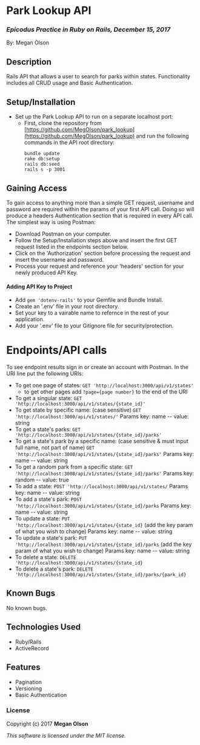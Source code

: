 # Park Lookup API
### _Epicodus Practice in Ruby on Rails, December 15, 2017_

By: Megan Olson

## Description

Rails API that allows a user to search for parks within states. Functionality includes all CRUD usage and Basic Authentication.

## Setup/Installation

* Set up the Park Lookup API to run on a separate localhost port:
  * First, clone the repository from [https://github.com/MegOlson/park_lookup](https://github.com/MegOlson/park_lookup) and run the following commands in the API root directory:
    ```
    bundle update
    rake db:setup
    rails db:seed
    rails s -p 3001
    ```
## Gaining Access

To gain access to anything more than a simple GET request, username and password are required within the params of your first API call. Doing so will produce a headers Authentication section that is required in every API call. The simplest way is using Postman:

* Download Postman on your computer.
* Follow the Setup/Installation steps above and insert the first GET request listed in the endpoints section below.
* Click on the 'Authorization' section before processing the request and insert the username and password.
* Process your request and reference your 'headers' section for your newly produced API Key.

#### Adding API Key to Project

* Add `gem 'dotenv-rails'` to your Gemfile and Bundle Install.
* Create an '.env' file in your root directory.
* Set your key to a vairable name to refernce in the rest of your application.
* Add your '.env' file to your Gitignore file for security/protection.

# Endpoints/API calls

To see endpoint results sign in or create an account with Postman.
In the URI line put the following URIs:

* To get one page of states:
  `GET 'http://localhost:3000/api/v1/states'`
  * to get other pages add `?page={page number}` to the end of the URI
* To get a singular state:
  `GET 'http://localhost:3000/api/v1/states/{state_id}'`
* To get state by specific name: (case sensitive)
  `GET 'http://localhost:3000/api/v1/states/'`
  Params key: name -- value: string
* To get a state's parks:
  `GET 'http://localhost:3000/api/v1/states/{state_id}/parks'`
* To get a state's park by a specific name: (case sensitive & must input full name, not part of name)
  `GET 'http://localhost:3000/api/v1/states/{state_id}/parks'`
  Params key: name -- value: string
* To get a random park from a specific state:
  `GET 'http://localhost:3000/api/v1/states/{state_id}/parks'`
  Params key: random -- value: true
* To add a state:
  `POST 'http://localhost:3000/api/v1/states/`
  Params key: name -- value: string
* To add a state's park:
  `POST 'http://localhost:3000/api/v1/states/{state_id}/parks`
  Params key: name -- value: string
* To update a state:
  `PUT 'http://localhost:3000/api/v1/states/{state_id}`
  (add the key param of what you wish to change)
  Params key: name -- value: string
* To update a state's park:
  `PUT 'http://localhost:3000/api/v1/states/{state_id}/parks`
  (add the key param of what you wish to change)
  Params key: name -- value: string
* To delete a state:
  `DELETE 'http://localhost:3000/api/v1/states/{state_id}`
* To delete a state's park:
  `DELETE 'http://localhost:3000/api/v1/states/{state_id}/parks/{park_id}`

## Known Bugs

No known bugs.

## Technologies Used

* Ruby/Rails
* ActiveRecord

## Features

* Pagination
* Versioning
* Basic Authentication

### License

Copyright (c) 2017 **Megan Olson**

*This software is licensed under the MIT license.*
